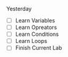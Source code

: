 Yesterday
- [ ] Learn Variables
- [ ] Learn Opreators
- [ ] Learn Conditions
- [ ] Learn Loops
- [ ] Finish Current Lab